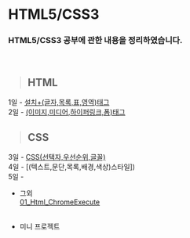 HTML5/CSS3
==============

### HTML5/CSS3 공부에 관한 내용을 정리하였습니다.

<br/>

> ## HTML <br>
 1일 - [설치+(글자,목록,표,영역)태그](https://github.com/Kalph/HTML5Study/tree/master/1Day) <br/>
 2일 - [(이미지,미디어,하이퍼링크,폼)태그](https://github.com/Kalph/HTML5Study/tree/master/2Day) <br/>
> ## CSS <br>
 3일 - [CSS(선택자,우선순위,글꼴)](https://github.com/Kalph/HTML5-CSS3Study/tree/master/3Day) <br/>
 4일 - [(텍스트,문단,목록,배경,색상)스타일]) <br/> 
 5일 - []() <br/>
 
* 그외 <br/>
 [01_Html_ChromeExecute](https://github.com/Kalph/HTML5-CSS3Study/blob/master/%EA%B7%B8%EC%99%B8/01_Html_ChromeExecute.md) <br/>
 []() <br/>
 
* 미니 프로젝트 <br/>
[]()<br/> 

 


